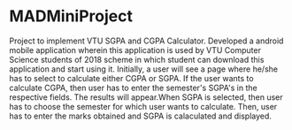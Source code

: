 # MADMiniProject

Project to implement VTU SGPA and CGPA Calculator. Developed a android mobile application wherein this application is used by VTU Computer Science students of 2018 scheme in which student can download this application and start using it. Initially, a user will see a page where he/she has to select to calculate either CGPA or SGPA. If the user wants to calculate CGPA, then user has to enter the semester's SGPA's in the respective fields. The results will appear.When SGPA is selected, then user has to choose the semester for which user wants to calculate. Then, user has to enter the marks obtained and SGPA is calaculated and displayed.

